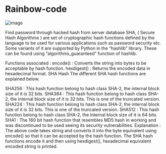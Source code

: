 # Rainbow-code
![image](https://github.com/Peyman2012/Rainbow-code/assets/88220773/814b2f6b-2d26-4951-8b74-126d84e3918a)

Find password through hacked hash from server database
SHA, ( Secure Hash Algorithms ) are set of cryptographic hash functions defined by the language to be used for various applications such as password security etc. Some variants of it are supported by Python in the “hashlib” library. These can be found using “algorithms_guaranteed” function of hashlib.

Functions associated :
 encode() : Converts the string into bytes to be acceptable by hash function.
 hexdigest() : Returns the encoded data in hexadecimal format.
SHA Hash
The different SHA hash functions are explained below.

SHA256 : This hash function belong to hash class SHA-2, the internal block size of it is 32 bits.
SHA384 : This hash function belong to hash class SHA-2, the internal block size of it is 32 bits. This is one of the truncated version.
SHA224 : This hash function belong to hash class SHA-2, the internal block size of it is 32 bits. This is one of the truncated version.
SHA512 : This hash function belong to hash class SHA-2, the internal block size of it is 64 bits.
SHA1 : The 160 bit hash function that resembles MD5 hash in working and was discontinued to be used seeing its security vulnerabilities.
Explanation : The above code takes string and converts it into the byte equivalent using encode() so that it can be accepted by the hash function. The SHA hash functions encode it and then using hexdigest(), hexadecimal equivalent encoded string is printed.
